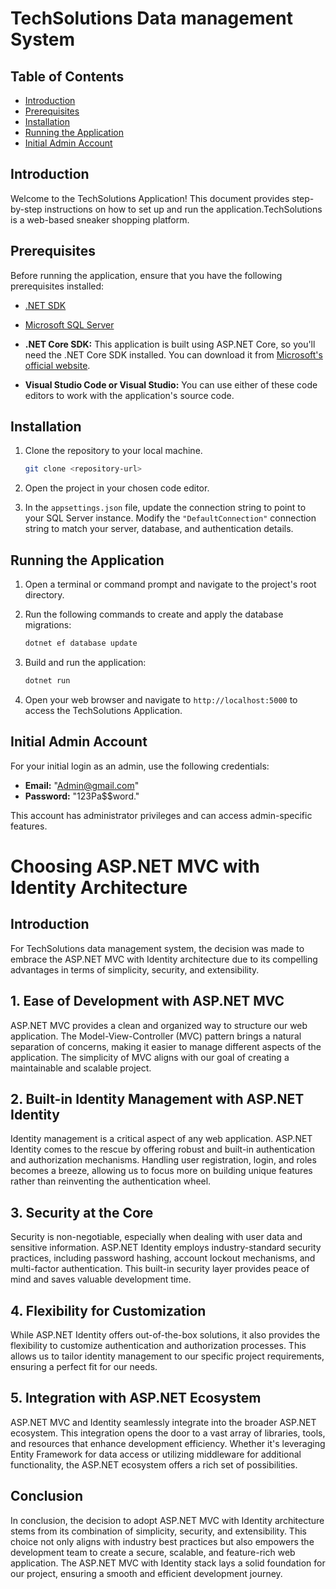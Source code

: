 # TechSolutions Data management System

## Table of Contents
- [Introduction](#introduction)
- [Prerequisites](#prerequisites)
- [Installation](#installation)
- [Running the Application](#running-the-application)
- [Initial Admin Account](#initial-admin-account)

## Introduction

Welcome to the TechSolutions Application! This document provides step-by-step instructions on how to set up and run the application.TechSolutions is a web-based sneaker shopping platform.
## Prerequisites

Before running the application, ensure that you have the following prerequisites installed:

- [.NET SDK](https://dotnet.microsoft.com/download)
- [Microsoft SQL Server](https://www.microsoft.com/en-us/sql-server/sql-server-downloads)
- **.NET Core SDK:** This application is built using ASP.NET Core, so you'll need the .NET Core SDK installed. You can download it from [Microsoft's official website](https://dotnet.microsoft.com/download).

- **Visual Studio Code or Visual Studio:** You can use either of these code editors to work with the application's source code.

## Installation

1. Clone the repository to your local machine.

   ```bash
   git clone <repository-url>
   ```
2. Open the project in your chosen code editor.

3. In the `appsettings.json` file, update the connection string to point to your SQL Server instance. Modify the `"DefaultConnection"` connection string to match your server, database, and authentication details.

## Running the Application

1. Open a terminal or command prompt and navigate to the project's root directory.

2. Run the following commands to create and apply the database migrations:

   ```bash
   dotnet ef database update
   ```

3. Build and run the application:

   ```bash
   dotnet run
   ```
4. Open your web browser and navigate to `http://localhost:5000` to access the TechSolutions Application.

## Initial Admin Account

For your initial login as an admin, use the following credentials:

- **Email:** "Admin@gmail.com"
- **Password:** "123Pa$$word."

This account has administrator privileges and can access admin-specific features.

Choosing ASP.NET MVC with Identity Architecture
===============================================

Introduction
------------

 For TechSolutions data management system, the decision was made to embrace the ASP.NET MVC with Identity architecture due to its compelling advantages in terms of simplicity, security, and extensibility.

1\. Ease of Development with ASP.NET MVC
----------------------------------------

ASP.NET MVC provides a clean and organized way to structure our web application. The Model-View-Controller (MVC) pattern brings a natural separation of concerns, making it easier to manage different aspects of the application. The simplicity of MVC aligns with our goal of creating a maintainable and scalable project.

2\. Built-in Identity Management with ASP.NET Identity
------------------------------------------------------

Identity management is a critical aspect of any web application. ASP.NET Identity comes to the rescue by offering robust and built-in authentication and authorization mechanisms. Handling user registration, login, and roles becomes a breeze, allowing us to focus more on building unique features rather than reinventing the authentication wheel.

3\. Security at the Core
------------------------

Security is non-negotiable, especially when dealing with user data and sensitive information. ASP.NET Identity employs industry-standard security practices, including password hashing, account lockout mechanisms, and multi-factor authentication. This built-in security layer provides peace of mind and saves valuable development time.

4\. Flexibility for Customization
---------------------------------

While ASP.NET Identity offers out-of-the-box solutions, it also provides the flexibility to customize authentication and authorization processes. This allows us to tailor identity management to our specific project requirements, ensuring a perfect fit for our needs.

5\. Integration with ASP.NET Ecosystem
--------------------------------------

ASP.NET MVC and Identity seamlessly integrate into the broader ASP.NET ecosystem. This integration opens the door to a vast array of libraries, tools, and resources that enhance development efficiency. Whether it's leveraging Entity Framework for data access or utilizing middleware for additional functionality, the ASP.NET ecosystem offers a rich set of possibilities.

Conclusion
----------

In conclusion, the decision to adopt ASP.NET MVC with Identity architecture stems from its combination of simplicity, security, and extensibility. This choice not only aligns with industry best practices but also empowers the development team to create a secure, scalable, and feature-rich web application. The ASP.NET MVC with Identity stack lays a solid foundation for our project, ensuring a smooth and efficient development journey.

